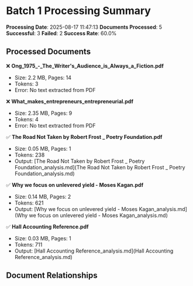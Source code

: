# Batch 1 Processing Summary

**Processing Date**: 2025-08-17 11:47:13
**Documents Processed**: 5
**Successful**: 3
**Failed**: 2
**Success Rate**: 60.0%

## Processed Documents

❌ **Ong_1975_-_The_Writer's_Audience_is_Always_a_Fiction.pdf**
   - Size: 2.2 MB, Pages: 14
   - Tokens: 3
   - Error: No text extracted from PDF

❌ **What_makes_entrepreneurs_entrepreneurial.pdf**
   - Size: 2.35 MB, Pages: 9
   - Tokens: 4
   - Error: No text extracted from PDF

✅ **The Road Not Taken by Robert Frost _ Poetry Foundation.pdf**
   - Size: 0.05 MB, Pages: 1
   - Tokens: 238
   - Output: [The Road Not Taken by Robert Frost _ Poetry Foundation_analysis.md](The Road Not Taken by Robert Frost _ Poetry Foundation_analysis.md)

✅ **Why we focus on unlevered yield - Moses Kagan.pdf**
   - Size: 0.14 MB, Pages: 2
   - Tokens: 621
   - Output: [Why we focus on unlevered yield - Moses Kagan_analysis.md](Why we focus on unlevered yield - Moses Kagan_analysis.md)

✅ **Hall Accounting Reference.pdf**
   - Size: 0.03 MB, Pages: 1
   - Tokens: 711
   - Output: [Hall Accounting Reference_analysis.md](Hall Accounting Reference_analysis.md)

## Document Relationships
